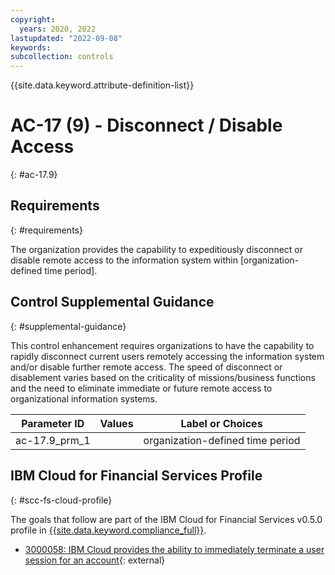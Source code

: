 ```yaml
---
copyright:
  years: 2020, 2022
lastupdated: "2022-09-08"
keywords: 
subcollection: controls
---
```


{{site.data.keyword.attribute-definition-list}}

# AC-17 (9) - Disconnect / Disable Access
{: #ac-17.9}

## Requirements
{: #requirements}

The organization provides the capability to expeditiously disconnect or disable remote access to the information system within [organization-defined time period].

## Control Supplemental Guidance
{: #supplemental-guidance}

This control enhancement requires organizations to have the capability to rapidly disconnect current users remotely accessing the information system and/or disable further remote access. The speed of disconnect or disablement varies based on the criticality of missions/business functions and the need to eliminate immediate or future remote access to organizational information systems.

| Parameter ID | Values | Label or Choices |
|---|---|---|
| ac-17.9_prm_1 |  | organization-defined time period |


## IBM Cloud for Financial Services Profile
{: #scc-fs-cloud-profile}

The goals that follow are part of the IBM Cloud for Financial Services v0.5.0 profile in [{{site.data.keyword.compliance_full}}](/docs/security-compliance?topic=security-compliance-getting-started).

- [3000058: IBM Cloud provides the ability to immediately terminate a user session for an account](https://cloud.ibm.com/security-compliance/goals/3000058?page=profile&profile_id=2799&profile_type=1&profile_name=IBM%20Cloud%20for%20Financial%20Services%20v0.5.0){: external}
